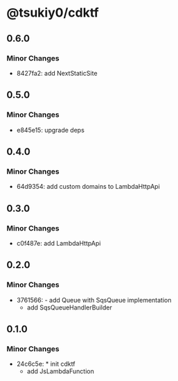 # @tsukiy0/cdktf

## 0.6.0

### Minor Changes

- 8427fa2: add NextStaticSite

## 0.5.0

### Minor Changes

- e845e15: upgrade deps

## 0.4.0

### Minor Changes

- 64d9354: add custom domains to LambdaHttpApi

## 0.3.0

### Minor Changes

- c0f487e: add LambdaHttpApi

## 0.2.0

### Minor Changes

- 3761566: - add Queue with SqsQueue implementation
  - add SqsQueueHandlerBuilder

## 0.1.0

### Minor Changes

- 24c6c5e: \* init cdktf
  - add JsLambdaFunction
